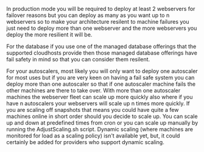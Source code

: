 In production mode you will be required to deploy at least 2 webservers for failover reasons but you can deploy as many as you want up to n webservers so to make your architecture resilent to machine failures you just need to deploy more than one webserver and the more webservers you deploy the more resilient it will be. 

For the database if you use one of the managed database offerings that the supported cloudhosts provide then those managed database offerings have fail safety in mind so that you can consider them resilent.

For your autoscalers, most likely you will only want to deploy one autoscaler for most uses but if you are very keen on having a fail safe system you can deploy more than one autoscaler so that if one autoscaler machine fails the other machines are there to take over. With more than one autoscaler machines the webserver fleet can scale up more quickly also where if you have n autoscalers your webservers will scale up n times more quickly. If you are scaling off snapshots that means you could have quite a few machines online in short order should you decide to scale up. You can scale up and down at predefined times from cron or you can scale up manually by running the AdjustScaling.sh script. Dynamic scaling (where machines are monitored for load as a scaling policy) isn't available yet, but, it could certainly be added for providers who support dynamic scaling. 
